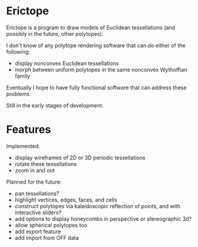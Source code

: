 # Erictope
Erictope is a program to draw models of Euclidean tessellations (and possibly in the future, other polytopes).

I don't know of any polytope rendering software that can do either of the following:
* display nonconvex Euclidean tessellations
* morph between uniform polytopes in the same nonconvex Wythoffian family

Eventually I hope to have fully functional software that can address these problems.

Still in the early stages of development.

# Features
Implemented:
* display wireframes of 2D or 3D periodic tessellations
* rotate these tessellations
* zoom in and out

Planned for the future:
* pan tessellations?
* highlight vertices, edges, faces, and cells
* construct polytopes via kaleidoscopic reflection of points, and with interactive sliders?
* add options to display honeycombs in perspective or stereographic 3d?
* allow spherical polytopes too
* add export feature
* add import from OFF data
